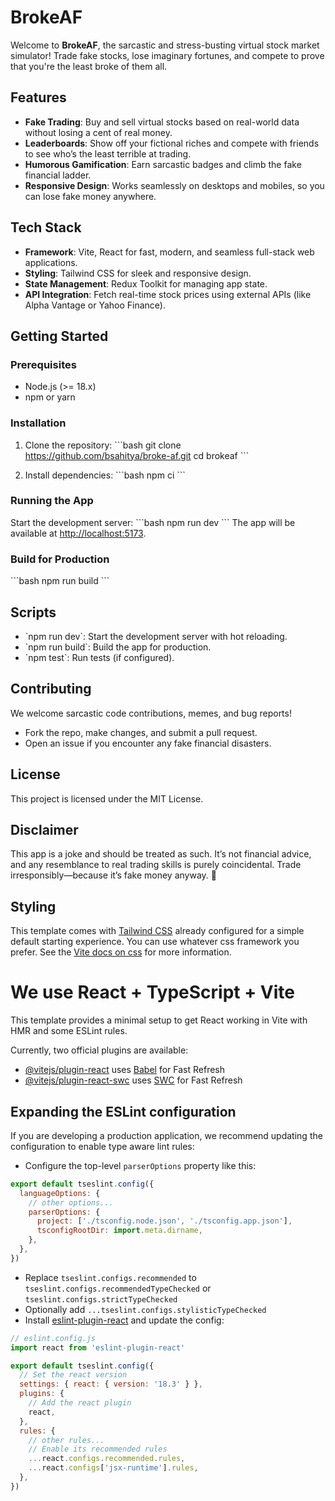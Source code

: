 # BrokeAF

Welcome to **BrokeAF**, the sarcastic and stress-busting virtual stock market simulator! Trade fake stocks, lose imaginary fortunes, and compete to prove that you're the least broke of them all.

## Features
- **Fake Trading**: Buy and sell virtual stocks based on real-world data without losing a cent of real money.
- **Leaderboards**: Show off your fictional riches and compete with friends to see who’s the least terrible at trading.
- **Humorous Gamification**: Earn sarcastic badges and climb the fake financial ladder.
- **Responsive Design**: Works seamlessly on desktops and mobiles, so you can lose fake money anywhere.

## Tech Stack
- **Framework**: Vite, React for fast, modern, and seamless full-stack web applications.
- **Styling**: Tailwind CSS for sleek and responsive design.
- **State Management**: Redux Toolkit for managing app state.
- **API Integration**: Fetch real-time stock prices using external APIs (like Alpha Vantage or Yahoo Finance).

## Getting Started

### Prerequisites
- Node.js (>= 18.x)
- npm or yarn

### Installation
1. Clone the repository:
   \`\`\`bash
   git clone https://github.com/bsahitya/broke-af.git
   cd brokeaf
   \`\`\`

2. Install dependencies:
   \`\`\`bash
   npm ci
   \`\`\`

### Running the App
Start the development server:
\`\`\`bash
npm run dev
\`\`\`
The app will be available at [http://localhost:5173](http://localhost:5173).

### Build for Production
\`\`\`bash
npm run build
\`\`\`

## Scripts
- \`npm run dev\`: Start the development server with hot reloading.
- \`npm run build\`: Build the app for production.
- \`npm test\`: Run tests (if configured).

## Contributing
We welcome sarcastic code contributions, memes, and bug reports!  
- Fork the repo, make changes, and submit a pull request.
- Open an issue if you encounter any fake financial disasters.

## License
This project is licensed under the MIT License.

## Disclaimer
This app is a joke and should be treated as such. It’s not financial advice, and any resemblance to real trading skills is purely coincidental. Trade irresponsibly—because it’s fake money anyway. 🤑

## Styling

This template comes with [Tailwind CSS](https://tailwindcss.com/) already configured for a simple default starting experience. You can use whatever css framework you prefer. See the [Vite docs on css](https://vitejs.dev/guide/features.html#css) for more information.

# We use React + TypeScript + Vite

This template provides a minimal setup to get React working in Vite with HMR and some ESLint rules.

Currently, two official plugins are available:

- [@vitejs/plugin-react](https://github.com/vitejs/vite-plugin-react/blob/main/packages/plugin-react/README.md) uses [Babel](https://babeljs.io/) for Fast Refresh
- [@vitejs/plugin-react-swc](https://github.com/vitejs/vite-plugin-react-swc) uses [SWC](https://swc.rs/) for Fast Refresh

## Expanding the ESLint configuration

If you are developing a production application, we recommend updating the configuration to enable type aware lint rules:

- Configure the top-level `parserOptions` property like this:

```js
export default tseslint.config({
  languageOptions: {
    // other options...
    parserOptions: {
      project: ['./tsconfig.node.json', './tsconfig.app.json'],
      tsconfigRootDir: import.meta.dirname,
    },
  },
})
```

- Replace `tseslint.configs.recommended` to `tseslint.configs.recommendedTypeChecked` or `tseslint.configs.strictTypeChecked`
- Optionally add `...tseslint.configs.stylisticTypeChecked`
- Install [eslint-plugin-react](https://github.com/jsx-eslint/eslint-plugin-react) and update the config:

```js
// eslint.config.js
import react from 'eslint-plugin-react'

export default tseslint.config({
  // Set the react version
  settings: { react: { version: '18.3' } },
  plugins: {
    // Add the react plugin
    react,
  },
  rules: {
    // other rules...
    // Enable its recommended rules
    ...react.configs.recommended.rules,
    ...react.configs['jsx-runtime'].rules,
  },
})
```
